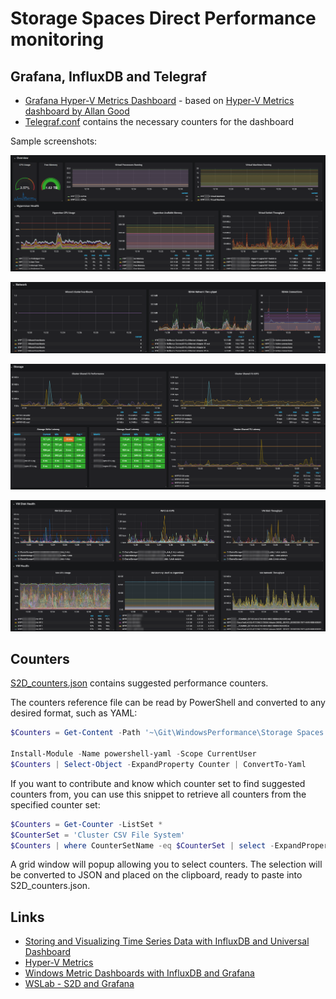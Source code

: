# Storage Spaces Direct Performance monitoring

## Grafana, InfluxDB and Telegraf

- [Grafana Hyper-V Metrics Dashboard](https://github.com/janegilring/WindowsPerformance/blob/master/Storage%20Spaces%20Direct/Grafana/Hyper-V%20Metrics.json) - based on [Hyper-V Metrics dashboard by Allan Good](https://grafana.com/dashboards/2618)
- [Telegraf.conf](https://github.com/janegilring/WindowsPerformance/blob/master/Storage%20Spaces%20Direct/Telegraf/telegraf.conf) contains the necessary counters for the dashboard

Sample screenshots:

![Hyper-V Dashboard - example 01](https://github.com/janegilring/WindowsPerformance/raw/master/Storage%20Spaces%20Direct/Images/Hyper-V_dashboard_01.png)

![Hyper-V Dashboard - example 02](https://github.com/janegilring/WindowsPerformance/raw/master/Storage%20Spaces%20Direct/Images/Hyper-V_dashboard_02.png)

![Hyper-V Dashboard - example 03](https://github.com/janegilring/WindowsPerformance/raw/master/Storage%20Spaces%20Direct/Images/Hyper-V_dashboard_03.png)

![Hyper-V Dashboard - example 04](https://github.com/janegilring/WindowsPerformance/raw/master/Storage%20Spaces%20Direct/Images/Hyper-V_dashboard_04.png)

## Counters

[S2D_counters.json](https://github.com/janegilring/WindowsPerformance/blob/master/Storage%20Spaces%20Direct/Performance%20counters/S2D_counters.json) contains suggested performance counters.

The counters reference file can be read by PowerShell and converted to any desired format, such as YAML:

```powershell
$Counters = Get-Content -Path '~\Git\WindowsPerformance\Storage Spaces Direct\Performance counters\S2D_counters.json' | ConvertFrom-Json

Install-Module -Name powershell-yaml -Scope CurrentUser
$Counters | Select-Object -ExpandProperty Counter | ConvertTo-Yaml
```

If you want to contribute and know which counter set to find suggested counters from, you can use this snippet to retrieve all counters from the specified counter set:

```powershell
$Counters = Get-Counter -ListSet *
$CounterSet = 'Cluster CSV File System'
$Counters | where CounterSetName -eq $CounterSet | select -ExpandProperty Paths | select @{n='Counter';e={$_}},@{n='Suggested threshold';e={}},@{n='Comment';e={}} | Out-GridView -PassThru | ConvertTo-Json | clip
```

A grid window will popup allowing you to select counters. The selection will be converted to JSON and placed on the clipboard, ready to paste into S2D_counters.json.

## Links

- [Storing and Visualizing Time Series Data with InfluxDB and Universal Dashboard](https://poshtools.com/2018/12/06/storing-and-visualizing-time-series-data-with-influxdb-and-universal-dashboard/)
- [Hyper-V Metrics](https://grafana.com/dashboards/2618)
- [Windows Metric Dashboards with InfluxDB and Grafana](https://hodgkins.io/windows-metric-dashboards-with-influxdb-and-grafana)
- [WSLab - S2D and Grafana](https://github.com/Microsoft/WSLab/tree/master/Scenarios/S2D%20and%20Grafana)